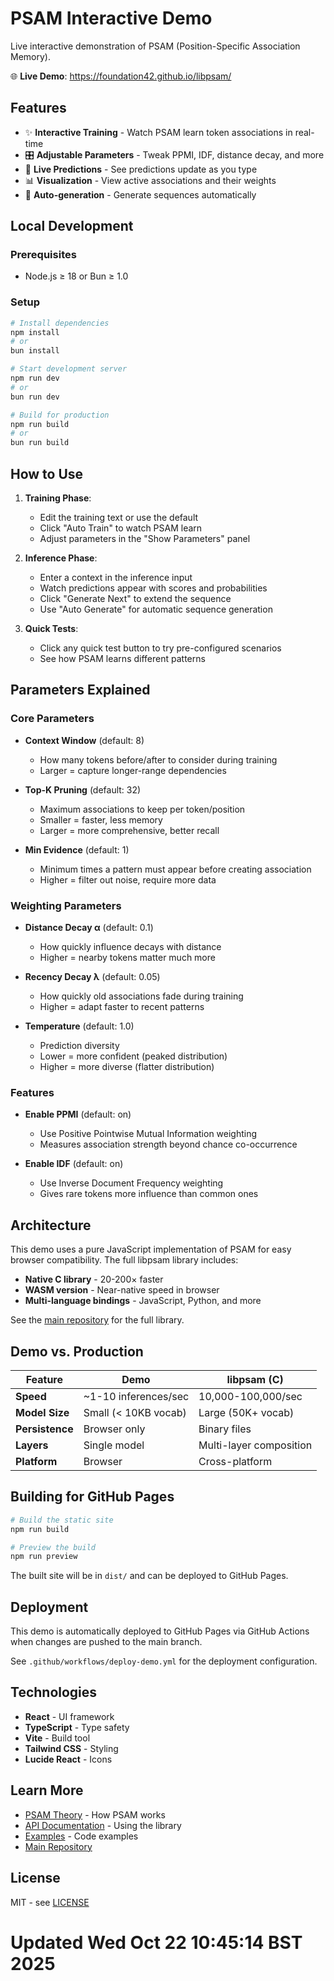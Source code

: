 # PSAM Interactive Demo

Live interactive demonstration of PSAM (Position-Specific Association Memory).

🌐 **Live Demo**: https://foundation42.github.io/libpsam/

## Features

- ✨ **Interactive Training** - Watch PSAM learn token associations in real-time
- 🎛️ **Adjustable Parameters** - Tweak PPMI, IDF, distance decay, and more
- 🔮 **Live Predictions** - See predictions update as you type
- 📊 **Visualization** - View active associations and their weights
- 🎯 **Auto-generation** - Generate sequences automatically

## Local Development

### Prerequisites

- Node.js ≥ 18 or Bun ≥ 1.0

### Setup

```bash
# Install dependencies
npm install
# or
bun install

# Start development server
npm run dev
# or
bun run dev

# Build for production
npm run build
# or
bun run build
```

## How to Use

1. **Training Phase**:
   - Edit the training text or use the default
   - Click "Auto Train" to watch PSAM learn
   - Adjust parameters in the "Show Parameters" panel

2. **Inference Phase**:
   - Enter a context in the inference input
   - Watch predictions appear with scores and probabilities
   - Click "Generate Next" to extend the sequence
   - Use "Auto Generate" for automatic sequence generation

3. **Quick Tests**:
   - Click any quick test button to try pre-configured scenarios
   - See how PSAM learns different patterns

## Parameters Explained

### Core Parameters

- **Context Window** (default: 8)
  - How many tokens before/after to consider during training
  - Larger = capture longer-range dependencies

- **Top-K Pruning** (default: 32)
  - Maximum associations to keep per token/position
  - Smaller = faster, less memory
  - Larger = more comprehensive, better recall

- **Min Evidence** (default: 1)
  - Minimum times a pattern must appear before creating association
  - Higher = filter out noise, require more data

### Weighting Parameters

- **Distance Decay α** (default: 0.1)
  - How quickly influence decays with distance
  - Higher = nearby tokens matter much more

- **Recency Decay λ** (default: 0.05)
  - How quickly old associations fade during training
  - Higher = adapt faster to recent patterns

- **Temperature** (default: 1.0)
  - Prediction diversity
  - Lower = more confident (peaked distribution)
  - Higher = more diverse (flatter distribution)

### Features

- **Enable PPMI** (default: on)
  - Use Positive Pointwise Mutual Information weighting
  - Measures association strength beyond chance co-occurrence

- **Enable IDF** (default: on)
  - Use Inverse Document Frequency weighting
  - Gives rare tokens more influence than common ones

## Architecture

This demo uses a pure JavaScript implementation of PSAM for easy browser compatibility. The full libpsam library includes:

- **Native C library** - 20-200× faster
- **WASM version** - Near-native speed in browser
- **Multi-language bindings** - JavaScript, Python, and more

See the [main repository](https://github.com/Foundation42/libpsam) for the full library.

## Demo vs. Production

| Feature | Demo | libpsam (C) |
|---------|------|-------------|
| **Speed** | ~1-10 inferences/sec | 10,000-100,000/sec |
| **Model Size** | Small (< 10KB vocab) | Large (50K+ vocab) |
| **Persistence** | Browser only | Binary files |
| **Layers** | Single model | Multi-layer composition |
| **Platform** | Browser | Cross-platform |

## Building for GitHub Pages

```bash
# Build the static site
npm run build

# Preview the build
npm run preview
```

The built site will be in `dist/` and can be deployed to GitHub Pages.

## Deployment

This demo is automatically deployed to GitHub Pages via GitHub Actions when changes are pushed to the main branch.

See `.github/workflows/deploy-demo.yml` for the deployment configuration.

## Technologies

- **React** - UI framework
- **TypeScript** - Type safety
- **Vite** - Build tool
- **Tailwind CSS** - Styling
- **Lucide React** - Icons

## Learn More

- [PSAM Theory](../docs/PSAM.md) - How PSAM works
- [API Documentation](../docs/API.md) - Using the library
- [Examples](../examples/) - Code examples
- [Main Repository](https://github.com/Foundation42/libpsam)

## License

MIT - see [LICENSE](../LICENSE)
# Updated Wed Oct 22 10:45:14 BST 2025
